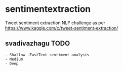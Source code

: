 # sentimentextraction
Tweet sentiment extraction NLP challenge as per https://www.kaggle.com/c/tweet-sentiment-extraction/

## svadivazhagu TODO
	- Shallow -FastText sentiment analysis 
	- Medium
	- Deep
